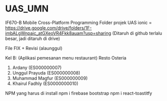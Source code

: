 # UAS_UMN
IF670-B Mobile Cross-Platform Programming
Folder projek UAS ionic = https://drive.google.com/drive/folders/1F-imbALgWnpaic_atGXeoVR4Fkk8auam?usp=sharing  (Ditaruh di github terlalu besar, jadi ditaruh di drive)

File FIX + Revisi (alaunggul)

Kel B: (Aplikasi pemesanan menu restaurant) Resto Osteria
1. Ardany (ES000000007)
2. Unggul Prayuda (ES000000008)
3. Muhammad Magfur (ES000000009)
4. Khairul Fadhly (ES0000000010)



NPM yang harus di install
npm i firebase bootstrap
npm i react-toastitfy
